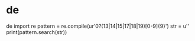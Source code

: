 # de
de
import re
pattern = re.compile(ur'0?(13|14|15|17|18|19)[0-9]{9}')
str = u''
print(pattern.search(str))
